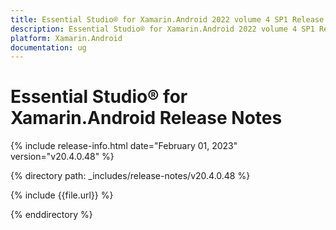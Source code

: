 ```yaml
---
title: Essential Studio® for Xamarin.Android 2022 volume 4 SP1 Release Notes  
description: Essential Studio® for Xamarin.Android 2022 volume 4 SP1 Release Notes  
platform: Xamarin.Android
documentation: ug
---
```


# Essential Studio® for Xamarin.Android  Release Notes  

{% include release-info.html date="February 01, 2023"  version="v20.4.0.48" %} 

{% directory path: _includes/release-notes/v20.4.0.48 %}

{% include {{file.url}} %}

{% enddirectory %}


